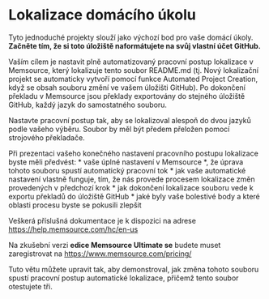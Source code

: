 # Lokalizace domácího úkolu
Tyto jednoduché projekty slouží jako výchozí bod pro vaše domácí úkoly. **Začněte tím, že si toto úložiště naformátujete na svůj vlastní účet GitHub.**

Vaším cílem je nastavit plně automatizovaný pracovní postup lokalizace v Memsource, který lokalizuje tento soubor README.md (tj. Nový lokalizační projekt se automaticky vytvoří pomocí funkce Automated Project Creation, když se obsah souboru změní ve vašem úložišti GitHub). Po dokončení překladu v Memsource jsou překlady exportovány do stejného úložiště GitHub, každý jazyk do samostatného souboru.

Nastavte pracovní postup tak, aby se lokalizoval alespoň do dvou jazyků podle vašeho výběru. Soubor by měl být předem přeložen pomocí strojového překladače.

Při prezentaci vašeho konečného nastavení pracovního postupu lokalizace byste měli předvést: * vaše úplné nastavení v Memsource \*, že úprava tohoto souboru spustí automatický pracovní tok * jak vaše automatické nastavení vlastně funguje, tím, že nás provede procesem lokalizace změn provedených v předchozí krok * jak dokončení lokalizace souboru vede k exportu překladů do úložiště GitHub * jaké byly vaše bolestivé body a které oblasti procesu byste se pokusili zlepšit

Veškerá příslušná dokumentace je k dispozici na adrese https://help.memsource.com/hc/en-us

Na zkušební verzi **edice Memsource Ultimate se** budete muset zaregistrovat na https://www.memsource.com/pricing/

Tuto větu můžete upravit tak, aby demonstroval, jak změna tohoto souboru spustí pracovní postup automatické lokalizace, přičemž tento soubor otestujete tři.
